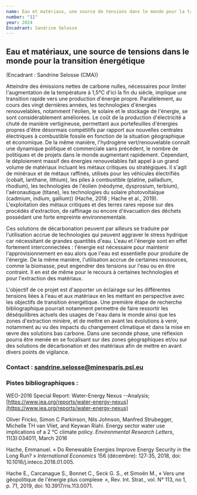 ```yaml
---
name: Eau et matériaux, une source de tensions dans le monde pour la transition énergétique
number: "11"
year: 2024
Encadrant: Sandrine Selosse
---
```



## Eau et matériaux, une source de tensions dans le monde pour la transition énergétique

(Encadrant : Sandrine Selosse (CMA))

Atteindre des émissions nettes de carbone nulles, nécessaires pour
limiter l\'augmentation de la température à 1,5°C d\'ici la fin du
siècle, implique une transition rapide vers une production d\'énergie
propre. Parallèlement, au cours des vingt dernières années, les
technologies d\'énergies renouvelables, notamment l\'éolien, le solaire
et le stockage de l\'énergie, se sont considérablement améliorées. Le
coût de la production d\'électricité a chuté de manière vertigineuse,
permettant aux portefeuilles d\'énergies propres d\'être désormais
compétitifs par rapport aux nouvelles centrales électriques à
combustible fossile en fonction de la situation géographique et
économique. De la même manière, l\'hydrogène vert/renouvelable connaît
une dynamique politique et commerciale sans précédent, le nombre de
politiques et de projets dans le monde augmentant rapidement. Cependant,
le déploiement massif des énergies renouvelables fait appel à un grand
volume de matériaux incluant les métaux critiques ou stratégiques. Il
s'agit de minéraux et de métaux raffinés, utilisés pour les véhicules
électrifiés (cobalt, lanthane, lithium), les piles à combustible
(platine, palladium, rhodium), les technologies de l'éolien (néodyme,
dysprosium, terbium), l'aéronautique (titane), les technologies du
solaire photovoltaïque (cadmium, indium, gallium)) (Hache, 2018 ; Hache
et al., 2019). L'exploitation des métaux critiques et des terres rares
repose sur des procédés d'extraction, de raffinage ou encore
d'évacuation des déchets possédant une forte empreinte environnementale.

Ces solutions de décarbonation peuvent par ailleurs se traduire par
l\'utilisation accrue de technologies qui peuvent aggraver le stress
hydrique car nécessitant de grandes quantités d\'eau. L\'eau et
l\'énergie sont en effet fortement interconnectées : l\'énergie est
nécessaire pour maintenir l\'approvisionnement en eau alors que l\'eau
est essentielle pour produire de l\'énergie. De la même manière,
l\'utilisation accrue de certaines ressources, comme la biomasse, peut
engendrer des tensions sur l'eau ou en être contraint. Il en est de même
pour le recours à certaines technologies et pour l'extraction des
matériaux.

L'objectif de ce projet est d'apporter un éclairage sur les différentes
tensions liées à l'eau et aux matériaux en les mettant en perspective
avec les objectifs de transition énergétique. Une première étape de
recherche bibliographique pourrait notamment permettre de faire
ressortir les déséquilibres actuels des usages de l'eau dans le monde
ainsi que les zones d'extraction minière, et de mettre en avant les
évolutions à venir, notamment au vu des impacts du changement climatique
et dans la mise en œvre des solutions bas carbone. Dans une seconde
phase, une réflexion pourra être menée en se focalisant sur des zones
géographiques et/ou sur des solutions de décarbonation et des matériaux
afin de mettre en avant divers points de vigilance.

### Contact : sandrine.selosse@minesparis.psl.eu

### Pistes bibliographiques :

WEO-2016 Special Report: Water-Energy Nexus --Analysis; [https://www.iea.org/reports/water-energy-nexus](https://www.iea.org/reports/water-energy-nexus)

Oliver Fricko, Simon C Parkinson, Nils Johnson, Manfred Strubegger,
Michelle TH van Vliet, and Keywan Riahi. Energy sector water use
implications of a 2 °C climate policy. *Environmental Research Letters*,
11(3):034011, March 2016

Hache, Emmanuel. « Do Renewable Energies Improve Energy Security in the
Long Run? » *International Economics* 156 (décembre): 127‑35, 2018, doi:
10.1016/j.inteco.2018.01.005.

Hache E., Carcanague S., Bonnet C., Seck G. S., et Simoën M., « Vers une
géopolitique de l'énergie plus complexe  », Rev. Int. Strat., vol. N°
113, no 1, p. 71, 2019, doi: 10.3917/ris.113.0071.

